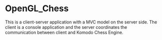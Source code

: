 # OpenGL_Chess
This is a client-server application with a MVC model on the server side. The client is a console application and the server coordinates the communication between client and Komodo Chess Engine.
